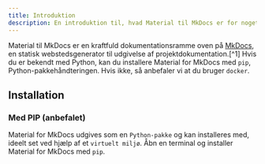 ```yaml
---
title: Introduktion
description: En introduktion til, hvad Material til MkDocs er for noget.
---
```

Material til MkDocs er en kraftfuld dokumentationsramme oven på [MkDocs](https://www.mkdocs.org), en statisk webstedsgenerator til udgivelse af projektdokumentation.[^1] Hvis du er bekendt med Python, kan du installere Material for MkDocs med `pip`, Python-pakkehåndteringen. Hvis ikke, så anbefaler vi at du bruger `docker`.

## Installation

### Med PIP (anbefalet)

Material for MkDocs udgives som en `Python-pakke` og kan installeres med, ideelt set ved hjælp af et `virtuelt miljø`. Åbn en terminal og installer Material for MkDocs med `pip`.
